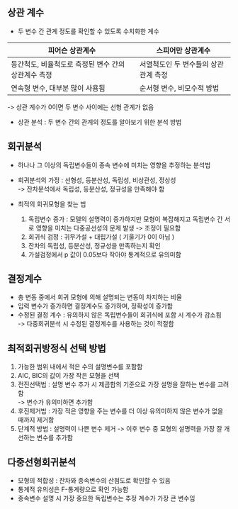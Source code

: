 ## 상관 계수

- 두 변수 간 관계 정도를 확인할 수 있도록 수치화한 계수

| 피어슨 상관계수 | 스피어만 상관계수 |
|--|--|
| 등간척도, 비율척도로 측정된 변수 간의 상관계수 측정 | 서열척도인 두 변수들의 상관관계 측정 |
| 연속형 변수, 대부분 많이 사용됨 | 순서형 변수, 비모수적 방법 |

-> 상관 계수가 0이면 두 변수 사이에는 선형 관계가 없음
* 상관 분석 : 두 변수 간의 관계의 정도를 알아보기 위한 분석 방법

## 회귀분석

- 하나나 그 이상의 독립변수들이 종속 변수에 미치는 영향을 추정하는 분석법
- 회귀분석의 가정 : 선형성, 등분산성, 독립성, 비상관성, 정상성  
  -> 잔차분석에서 독립성, 등분산성, 정규성을 만족해야 함

- 최적의 회귀모형을 찾는 법
  1) 독립변수 증가 : 모델의 설명력이 증가하지만 모형이 복잡해지고 독립변수 간 서로 영향을 미치는 다중공선성의 문제 발생 -> 조정이 필요함
  2) 회귀식 검정 : 귀무가설 + 대립가설 ( 기울기가 0이 아님 )
  3) 잔차의 독립성, 등분산성, 정규성을 만족하는지 확인
  4) 가설검정에서 p 값이 0.05보다 작아야 통계적으로 유의미함

## 결정계수

- 총 변동 중에서 회귀 모형에 의해 설명되는 변동이 차지하는 비율
- 입력 변수가 증가하면 결정계수도 증가하며, 정확성이 증가함
- 수정된 결정 계수 : 유의하지 않은 독립변수들이 회귀식에 포함 시 계수가 감소됨  
  -> 다중회귀분석 시 수정된 결정계수를 사용하는 것이 적절함

## 최적회귀방정식 선택 방법

  1) 가능한 범위 내에서 적은 수의 설명변수를 포함함
  2) AIC, BIC의 값이 가장 작은 모형을 선택
  3) 전진선택법 : 설명 변수 추가 시 제곱합의 기준으로 가장 설명을 잘하는 변수를 고려함  
     -> 변수가 유의미하면 추가함
  4) 후진제거법 : 가장 적은 영향을 주는 변수를 더 이상 유의미하지 않은 변수가 없을 때까지 제거함
  5) 단계적 방법 : 설명력이 나쁜 변수 제거
     -> 이후 변수 중 모형의 설명력을 가장 잘 개선하는 변수를 추가함

## 다중선형회귀분석

  - 모형의 적합성 : 잔차와 종속변수의 산점도로 확인할 수 있음
  - 통계적 유의성은 F-통계량으로 확인 가능함
  - 종속변수 설명 시 가장 중요한 독립변수는 추정 계수가 가장 큰 변수임
